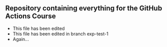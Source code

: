 Repository containing everything for the GitHub Actions Course
--------------------------------------------------------------

* This file has been edited
* This file has been edited in branch exp-test-1
* Again...
